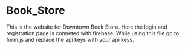# Book_Store
This is the website for Downtown Book Store. 
Here the login and registration page is conneted with firebase.
While using this file go to form.js and replace the api keys with your api keys.
